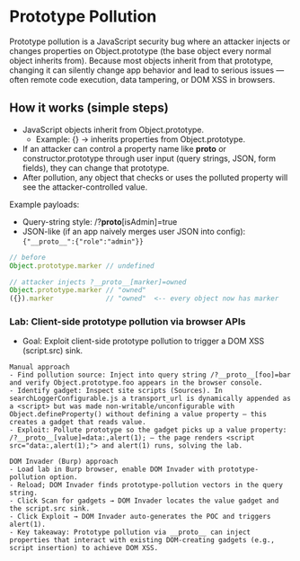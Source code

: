 # Prototype Pollution

Prototype pollution is a JavaScript security bug where an attacker injects or changes properties on Object.prototype (the base object every normal object inherits from). Because most objects inherit from that prototype, changing it can silently change app behavior and lead to serious issues — often remote code execution, data tampering, or DOM XSS in browsers.



## How it works (simple steps)
- JavaScript objects inherit from Object.prototype.
	- Example: {} → inherits properties from Object.prototype.
- If an attacker can control a property name like __proto__ or constructor.prototype through user input (query strings, JSON, form fields), they can change that prototype.
- After pollution, any object that checks or uses the polluted property will see the attacker-controlled value.

Example payloads:
- Query-string style: /?__proto__[isAdmin]=true
- JSON-like (if an app naively merges user JSON into config): ``` {"__proto__":{"role":"admin"}} ```
```js
// before
Object.prototype.marker // undefined

// attacker injects ?__proto__[marker]=owned
Object.prototype.marker // "owned"
({}).marker             // "owned"  <-- every object now has marker

```

### Lab: Client-side prototype pollution via browser APIs

- Goal: Exploit client-side prototype pollution to trigger a DOM XSS (script.src) sink.
```
Manual approach
- Find pollution source: Inject into query string /?__proto__[foo]=bar and verify Object.prototype.foo appears in the browser console.
- Identify gadget: Inspect site scripts (Sources). In searchLoggerConfigurable.js a transport_url is dynamically appended as a <script> but was made non-writable/unconfigurable with Object.defineProperty() without defining a value property — this creates a gadget that reads value.
- Exploit: Pollute prototype so the gadget picks up a value property: /?__proto__[value]=data:,alert(1); — the page renders <script src="data:,alert(1);"> and alert(1) runs, solving the lab.

DOM Invader (Burp) approach
- Load lab in Burp browser, enable DOM Invader with prototype-pollution option.
- Reload; DOM Invader finds prototype-pollution vectors in the query string.
- Click Scan for gadgets → DOM Invader locates the value gadget and the script.src sink.
- Click Exploit → DOM Invader auto-generates the POC and triggers alert(1).
- Key takeaway: Prototype pollution via __proto__ can inject properties that interact with existing DOM-creating gadgets (e.g., script insertion) to achieve DOM XSS.
```





